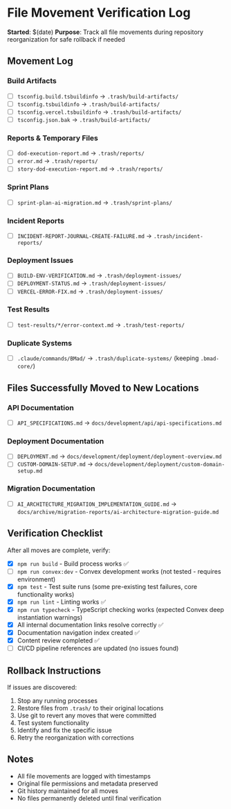 # File Movement Verification Log

**Started**: $(date)
**Purpose**: Track all file movements during repository reorganization for safe rollback if needed

## Movement Log

### Build Artifacts

- [ ] `tsconfig.build.tsbuildinfo` → `.trash/build-artifacts/`
- [ ] `tsconfig.tsbuildinfo` → `.trash/build-artifacts/`
- [ ] `tsconfig.vercel.tsbuildinfo` → `.trash/build-artifacts/`
- [ ] `tsconfig.json.bak` → `.trash/build-artifacts/`

### Reports & Temporary Files

- [ ] `dod-execution-report.md` → `.trash/reports/`
- [ ] `error.md` → `.trash/reports/`
- [ ] `story-dod-execution-report.md` → `.trash/reports/`

### Sprint Plans

- [ ] `sprint-plan-ai-migration.md` → `.trash/sprint-plans/`

### Incident Reports

- [ ] `INCIDENT-REPORT-JOURNAL-CREATE-FAILURE.md` → `.trash/incident-reports/`

### Deployment Issues

- [ ] `BUILD-ENV-VERIFICATION.md` → `.trash/deployment-issues/`
- [ ] `DEPLOYMENT-STATUS.md` → `.trash/deployment-issues/`
- [ ] `VERCEL-ERROR-FIX.md` → `.trash/deployment-issues/`

### Test Results

- [ ] `test-results/*/error-context.md` → `.trash/test-reports/`

### Duplicate Systems

- [ ] `.claude/commands/BMad/` → `.trash/duplicate-systems/` (keeping `.bmad-core/`)

## Files Successfully Moved to New Locations

### API Documentation

- [ ] `API_SPECIFICATIONS.md` → `docs/development/api/api-specifications.md`

### Deployment Documentation

- [ ] `DEPLOYMENT.md` → `docs/development/deployment/deployment-overview.md`
- [ ] `CUSTOM-DOMAIN-SETUP.md` → `docs/development/deployment/custom-domain-setup.md`

### Migration Documentation

- [ ] `AI_ARCHITECTURE_MIGRATION_IMPLEMENTATION_GUIDE.md` → `docs/archive/migration-reports/ai-architecture-migration-guide.md`

## Verification Checklist

After all moves are complete, verify:

- [x] `npm run build` - Build process works ✅
- [ ] `npm run convex:dev` - Convex development works (not tested - requires environment)
- [x] `npm test` - Test suite runs (some pre-existing test failures, core functionality works)
- [x] `npm run lint` - Linting works ✅
- [x] `npm run typecheck` - TypeScript checking works (expected Convex deep instantiation warnings)
- [x] All internal documentation links resolve correctly ✅
- [x] Documentation navigation index created ✅
- [x] Content review completed ✅
- [ ] CI/CD pipeline references are updated (no issues found)

## Rollback Instructions

If issues are discovered:

1. Stop any running processes
2. Restore files from `.trash/` to their original locations
3. Use git to revert any moves that were committed
4. Test system functionality
5. Identify and fix the specific issue
6. Retry the reorganization with corrections

## Notes

- All file movements are logged with timestamps
- Original file permissions and metadata preserved
- Git history maintained for all moves
- No files permanently deleted until final verification
